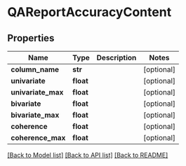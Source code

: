 # QAReportAccuracyContent

## Properties
Name | Type | Description | Notes
------------ | ------------- | ------------- | -------------
**column_name** | **str** |  | [optional] 
**univariate** | **float** |  | [optional] 
**univariate_max** | **float** |  | [optional] 
**bivariate** | **float** |  | [optional] 
**bivariate_max** | **float** |  | [optional] 
**coherence** | **float** |  | [optional] 
**coherence_max** | **float** |  | [optional] 

[[Back to Model list]](../README.md#documentation-for-models) [[Back to API list]](../README.md#documentation-for-api-endpoints) [[Back to README]](../README.md)

